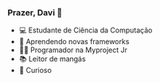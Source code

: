 ### Prazer, Davi 👋

- 💻 Estudante de Ciência da Computação
- 🤖 Aprendendo novas frameworks
- 🤸‍♀️ Programador na Myproject Jr
- 📚 Leitor de mangás 
- 🧠 Curioso
